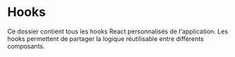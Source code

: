 # Hooks

Ce dossier contient tous les hooks React personnalisés de l'application. Les hooks permettent de partager la logique réutilisable entre différents composants.

